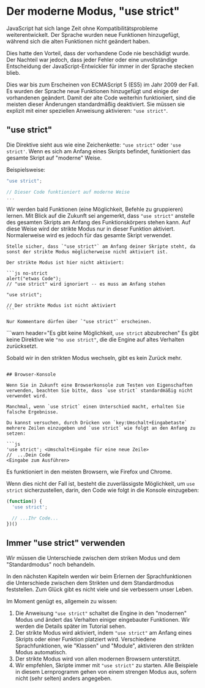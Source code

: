 # Der moderne Modus, "use strict"

JavaScript hat sich lange Zeit ohne Kompatibilitätsprobleme weiterentwickelt. Der Sprache wurden neue Funktionen hinzugefügt, während sich die alten Funktionen nicht geändert haben.

Dies hatte den Vorteil, dass der vorhandene Code nie beschädigt wurde. Der Nachteil war jedoch, dass jeder Fehler oder eine unvollständige Entscheidung der JavaScript-Entwickler für immer in der Sprache stecken blieb.

Dies war bis zum Erscheinen von ECMAScript 5 (ES5) im Jahr 2009 der Fall. Es wurden der Sprache neue Funktionen hinzugefügt und einige der vorhandenen geändert. Damit der alte Code weiterhin funktioniert, sind die meisten dieser Änderungen standardmäßig deaktiviert. Sie müssen sie explizit mit einer speziellen Anweisung aktivieren: `"use strict"`.

## "use strict"

Die Direktive sieht aus wie eine Zeichenkette: `"use strict"` oder `'use strict'`. Wenn es sich am Anfang eines Skripts befindet, funktioniert das gesamte Skript auf "moderne" Weise.

Beispielsweise:

```js
"use strict";

// Dieser Code funktioniert auf moderne Weise
...
```

Wir werden bald Funktionen (eine Möglichkeit, Befehle zu gruppieren) lernen. Mit Blick auf die Zukunft sei angemerkt, dass `"use strict"` anstelle des gesamten Skripts am Anfang des Funktionskörpers stehen kann. Auf diese Weise wird der strikte Modus nur in dieser Funktion aktiviert. Normalerweise wird es jedoch für das gesamte Skript verwendet.


````warn header="Stellen sicher, dass \"use strict\" am Anfang steht"
Stelle sicher, dass `"use strict"` am Anfang deiner Skripte steht, da sonst der strikte Modus möglicherweise nicht aktiviert ist.

Der strikte Modus ist hier nicht aktiviert:

```js no-strict
alert("etwas Code");
// "use strict" wird ignoriert -- es muss am Anfang stehen

"use strict";

// Der strikte Modus ist nicht aktiviert
```

Nur Kommentare dürfen über `"use strict"` erscheinen.
````

```warn header="Es gibt keine Möglichkeit, `use strict` abzubrechen"
Es gibt keine Direktive wie `"no use strict"`, die die Engine auf altes Verhalten zurücksetzt.

Sobald wir in den strikten Modus wechseln, gibt es kein Zurück mehr.
```

## Browser-Konsole

Wenn Sie in Zukunft eine Browserkonsole zum Testen von Eigenschaften verwenden, beachten Sie bitte, dass `use strict` standardmäßig nicht verwendet wird.

Manchmal, wenn `use strict` einen Unterschied macht, erhalten Sie falsche Ergebnisse.

Du kannst versuchen, durch Drücken von `key:Umschalt+Eingabetaste` mehrere Zeilen einzugeben und `use strict` wie folgt an den Anfang zu setzen:

```js
'use strict'; <Umschalt+Eingabe für eine neue Zeile>
//  ...Dein Code
<Eingabe zum Ausführen>
```

Es funktioniert in den meisten Browsern, wie Firefox und Chrome.

Wenn dies nicht der Fall ist, besteht die zuverlässigste Möglichkeit, um `use strict` sicherzustellen, darin, den Code wie folgt in die Konsole einzugeben:

```js
(function() {
  'use strict';

  // ...Ihr Code...
})()
```

## Immer "use strict" verwenden

Wir müssen die Unterschiede zwischen dem striken Modus und dem "Standardmodus" noch behandeln.

In den nächsten Kapiteln werden wir beim Erlernen der Sprachfunktionen die Unterschiede zwischen dem Strikten und dem Standardmodus feststellen. Zum Glück gibt es nicht viele und sie verbessern unser Leben.

Im Moment genügt es, allgemein zu wissen:

1. Die Anweisung `"use strict"` schaltet die Engine in den "modernen" Modus und ändert das Verhalten einiger eingebauter Funktionen. Wir werden die Details später im Tutorial sehen.
2. Der strikte Modus wird aktiviert, indem `"use strict"` am Anfang eines Skripts oder einer Funktion platziert wird. Verschiedene Sprachfunktionen, wie "Klassen" und "Module", aktivieren den strikten Modus automatisch.
3. Der strikte Modus wird von allen modernen Browsern unterstützt.
4. Wir empfehlen, Skripte immer mit `"use strict"` zu starten. Alle Beispiele in diesem Lernprogramm gehen von einem strengen Modus aus, sofern nicht (sehr selten) anders angegeben.
